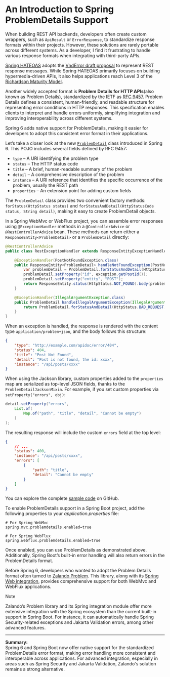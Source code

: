 # An Introduction to Spring ProblemDetails Support

When building REST API backends, developers often create custom wrappers, such as `ApiResult` or `ErrorResponse`, to standardize response formats within their projects. However, these solutions are rarely portable across different systems. As a developer, I find it frustrating to handle various response formats when integrating with third-party APIs.

[Spring HATEOAS](https://spring.io/projects/spring-hateoas) adopts the [VndError draft proposal](https://github.com/blongden/vnd.error) to represent REST response messages. While Spring HATEOAS primarily focuses on building hypermedia-driven APIs, it also helps applications reach Level 3 of the [Richardson Maturity Model](https://martinfowler.com/articles/richardsonMaturityModel.html).

Another widely accepted format is **Problem Details for HTTP APIs**(also known as Problem Details), standardized by the IETF as [RFC 9457](https://www.rfc-editor.org/rfc/rfc9457.html). Problem Details defines a consistent, human-friendly, and readable structure for representing error conditions in HTTP responses. This specification enables clients to interpret and handle errors uniformly, simplifying integration and improving interoperability across different systems.

Spring 6 adds native support for ProblemDetails, making it easier for developers to adopt this consistent error format in their applications.

Let’s take a closer look at the new [`ProblemDetail`](https://docs.spring.io/spring-framework/docs/current/javadoc-api/org/springframework/http/ProblemDetail.html) class introduced in Spring 6. This POJO includes several fields defined by RFC 9457:

* `type` – A URI identifying the problem type
* `status` – The HTTP status code
* `title` – A brief, human-readable summary of the problem
* `detail` – A comprehensive description of the problem
* `instance` – A URI reference that identifies the specific occurrence of the problem, usually the REST path
* `properties` – An extension point for adding custom fields

The `ProblemDetail` class provides two convenient factory methods: `forStatus(HttpStatus status)` and `forStatusAndDetail(HttpStatusCode status, String detail)`, making it easy to create ProblemDetail objects.

In a Spring WebMvc or WebFlux project, you can assemble error responses using `@ExceptionHandler` methods in a `@ControllerAdvice` or `@RestControllerAdvice` bean. These methods can return either a `ResponseEntity<ProblemDetail>` or a `ProblemDetail` directly:

```java
@RestControllerAdvice
public class RestExceptionHandler extends ResponseEntityExceptionHandler {

    @ExceptionHandler(PostNotFoundException.class)
    public ResponseEntity<ProblemDetail> handleNotFoundException(PostNotFoundException exception) {
        var problemDetail = ProblemDetail.forStatusAndDetail(HttpStatus.NOT_FOUND, exception.getMessage());
        problemDetail.setProperty("id", exception.getPostId());
        problemDetail.setProperty("entity", "POST");
        return ResponseEntity.status(HttpStatus.NOT_FOUND).body(problemDetail);
    }

    @ExceptionHandler(IllegalArgumentException.class)
    public ProblemDetail handleIllegalArgumentException(IllegalArgumentException exception) {
        return ProblemDetail.forStatusAndDetail(HttpStatus.BAD_REQUEST, exception.getMessage());
    }
}
```

When an exception is handled, the response is rendered with the content type `application/problem+json`, and the body follows this structure:

```json
{
    "type": "http://example.com/apidoc/error/404",
    "status": 404,
    "title": "Post Not Found",
    "detail": "Post is not found, the id: xxxx",
    "instance": "/api/posts/xxxx"
}
```

When using the Jackson library, custom properties added to the `properties` map are serialized as top-level JSON fields, thanks to the `ProblemDetailJacksonMixin`. For example, if you set custom properties via `setProperty("errors", obj)`:

```java
detail.setProperty("errors",
    List.of(
        Map.of("path", "title", "detail", "Cannot be empty")
    )
);
```

The resulting response will include the custom `errors` field at the top level:

```json
{
    // ...
    "status": 400,
    "instance": "/api/posts/xxxx",
    "errors": [
        {
            "path": "title",
            "detail": "Cannot be empty"
        }
    ]
}
```

You can explore the complete [sample code](https://github.com/hantsy/spring6-sandbox/tree/master/problem-details) on GitHub.

To enable ProblemDetails support in a Spring Boot project, add the following properties to your *application.properties* file:

```properties
# For Spring WebMvc
spring.mvc.problemdetails.enabled=true

# For Spring WebFlux
spring.webflux.problemdetails.enabled=true
```

Once enabled, you can use ProblemDetails as demonstrated above. Additionally, Spring Boot’s built-in error handling will also return errors in the ProblemDetails format.

Before Spring 6, developers who wanted to adopt the Problem Details format often turned to [Zalando Problem](https://github.com/zalando/problem). This library, along with its [Spring Web integration](https://github.com/zalando/problem-spring-web), provides comprehensive support for both WebMvc and WebFlux applications.

> [!NOTE]
> Zalando’s Problem library and its Spring integration module offer more extensive integration with the Spring ecosystem than the current built-in support in Spring Boot. For instance, it can automatically handle Spring Security-related exceptions and Jakarta Validation errors, among other advanced features.

---

**Summary:**  
Spring 6 and Spring Boot now offer native support for the standardized ProblemDetails error format, making error handling more consistent and interoperable across applications. For advanced integration, especially in areas such as Spring Security and Jakarta Validation, Zalando's solution remains a strong alternative.
